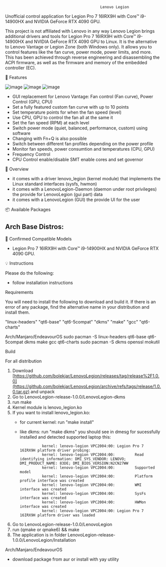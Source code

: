 
                                               Lenovo Legion 
                                                    
Unofficial control application for Legion Pro 7 16IRX9H with Core™ i9-14900HX and NVIDIA GeForce RTX 4090 GPU.


This project is not affiliated with Lenovo in any way
Lenovo Legion brings additional drivers and tools for Legion Pro 7 16IRX9H with Core™ i9-14900HX and NVIDIA GeForce RTX 4090 GPU to Linux. It is the alternative to Lenovo Vantage or Legion Zone (both Windows only).
It allows you to control features like the fan curve, power mode, power limits,  and more. This has been achieved through reverse engineering and disassembling the ACPI firmware, as well as the firmware and memory of the embedded controller (EC).


🚀 Features

![image](https://github.com/user-attachments/assets/4864c3d2-06b6-4261-afde-6bc229db9e01)
![image](https://github.com/user-attachments/assets/660fb791-4e77-41b0-8ed3-cda80b5ccfdd)
![image](https://github.com/user-attachments/assets/8f44be6f-4f90-49d0-9218-9f53bb4cda57)

- GUI replacement for Lenovo Vantage: Fan control (Fan curve), Power Control (GPU, CPU)
- Set a fully featured custom fan curve with up to 10 points
- Set temperature points for when the fan speed (level)
- Use CPU, GPU to control the fan all at the same it
- Set the fan speed (RPM) at each level
- Switch power mode (quiet, balanced, performance, custom) using software
- Changing with Fn+Q is also possible
- Switch between different fan profiles depending on the power profile
- Monitor fan speeds, power consumtion and temperatures (CPU, GPU)
- Frequency Control
- CPU Control enable/disable SMT enable cores and set governor

📣 Overview
- it comes with a driver lenovo_legion (kernel module) that implements the Linux standard interfaces (sysfs, hwmon)
- it comes with a LenovoLegion-Daemon (daemon under root privileges) the provide for LenovoLegion (gui part) data
- it comes with a LenovoLegion (GUI) the provide UI for the user

📦 Available Packages

Arch Base Distros:
  - 

📌 Confirmed Compatible Models
  - Legion Pro 7 16IRX9H with Core™ i9-14900HX and NVIDIA GeForce RTX 4090 GPU.

💡 Instructions

Please do the following:

  -  follow installation instructions

Requirements

You will need to install the following to download and build it. If there is an error of any package, find the alternative name in your distribution and install them.

"linux-headers" "qt6-base" "qt6-5compat" "dkms" "make" "gcc" "qt6-charts" 

Arch/Manjaro/EndeavourOS
  sudo pacman -S linux-headers qt6-base qt6-5compat dkms make gcc qt6-charts 
  sudo pacman -S dkms openssl mokutil

Build

For all distribution

1) Download [https://github.com/bolekjar/LenovoLegion/releases/tag/release%2F1.0.0](https://github.com/bolekjar/LenovoLegion/archive/refs/tags/release/1.0.0.tar.gz) and unpack
2) Go to LenovoLegion-release-1.0.0/LenovoLegion-dkms
3) run make
4) Kernel module is lenovo_legion.ko
5) If you want to install lenovo_legion.ko:
   - for current kernel: run "make install"
   - like dkms: run "make dkms" you should see in dmesg for sucessfully installed and detected supported laptop this:
     
                   kernel: lenovo-legion VPC2004:00: Legion Pro 7 16IRX9H platform driver probing:
                   kernel: lenovo-legion VPC2004:00:         Read identifying information: DMI_SYS_VENDOR: LENOVO; DMI_PRODUCT_NAME: 83DE; DMI_BIOS_VERSION:N2CN27WW
                   kernel: lenovo-legion VPC2004:00:         Supported model
                   kernel: lenovo-legion VPC2004:00:         Platform profile interface was created
                   kernel: lenovo-legion VPC2004:00:         WMI interface was created
                   kernel: lenovo-legion VPC2004:00:         SysFs interface was created
                   kernel: lenovo-legion VPC2004:00:         HWMon interface was created
                   kernel: lenovo-legion VPC2004:00: Legion Pro 7 16IRX9H platform driver was loaded   

7) Go to LenovoLegion-release-1.0.0/LenovoLegion
8) run (qmake or qmake6) && make
9) The application is in folder LenovoLegion-release-1.0.0/LenovoLegion/Installation

Arch/Manjaro/EndeavourOS
- download package from aur or install with yay utility

 




